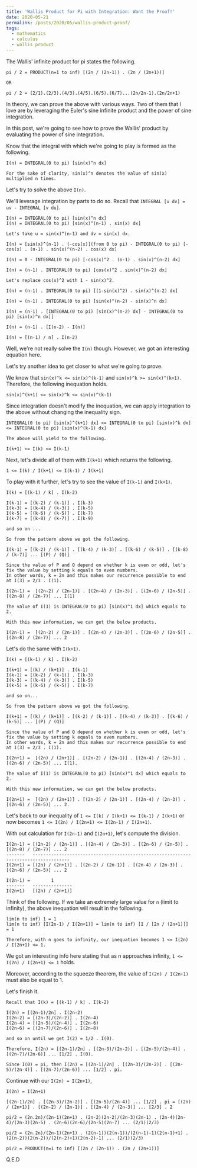 ```yaml
---
title: 'Wallis Product for Pi with Integration: Want the Proof!'
date: 2020-05-21
permalink: /posts/2020/05/wallis-product-proof/
tags:
  - mathematics
  - calculus
  - wallis product
---
```


The Wallis' infinite product for pi states the following.

```
pi / 2 = PRODUCT(n=1 to inf) [(2n / (2n-1)) . (2n / (2n+1))]

OR

pi / 2 = (2/1).(2/3).(4/3).(4/5).(6/5).(6/7)...(2n/2n-1).(2n/2n+1)
```

In theory, we can prove the above with various ways. Two of them that I love are by leveraging the Euler's sine infinite product and the power of sine integration.

In this post, we're going to see how to prove the Wallis' product by evaluating the power of sine integration.

Know that the integral with which we're going to play is formed as the following.

```
I(n) = INTEGRAL(0 to pi) [sin(x)^n dx]

For the sake of clarity, sin(x)^n denotes the value of sin(x) multiplied n times.
```

Let's try to solve the above `I(n)`.

We'll leverage integration by parts to do so. Recall that `INTEGRAL [u dv] = uv - INTEGRAL [v du]`.

```
I(n) = INTEGRAL(0 to pi) [sin(x)^n dx]
I(n) = INTEGRAL(0 to pi) [sin(x)^(n-1) . sin(x) dx]

Let's take u = sin(x)^(n-1) and dv = sin(x) dx.

I(n) = [sin(x)^(n-1) . (-cos(x)](from 0 to pi) - INTEGRAL(0 to pi) [-cos(x) . (n-1) . sin(x)^(n-2) . cos(x) dx]

I(n) = 0 - INTEGRAL(0 to pi) [-cos(x)^2 . (n-1) . sin(x)^(n-2) dx]

I(n) = (n-1) . INTEGRAL(0 to pi) [cos(x)^2 . sin(x)^(n-2) dx]

Let's replace cos(x)^2 with 1 - sin(x)^2.

I(n) = (n-1) . INTEGRAL(0 to pi) [(1-sin(x)^2) . sin(x)^(n-2) dx]

I(n) = (n-1) . INTEGRAL(0 to pi) [sin(x)^(n-2) - sin(x)^n dx]

I(n) = (n-1) . [INTEGRAL(0 to pi) [sin(x)^(n-2) dx] - INTEGRAL(0 to pi) [sin(x)^n dx]]

I(n) = (n-1) . [I(n-2) - I(n)]

I(n) = [(n-1) / n] . I(n-2)
```

Well, we're not really solve the `I(n)` though. However, we got an interesting equation here.

Let's try another idea to get closer to what we're going to prove.

We know that `sin(x)^k <= sin(x)^(k-1)` and `sin(x)^k >= sin(x)^(k+1)`. Therefore, the following inequation holds.

```
sin(x)^(k+1) <= sin(x)^k <= sin(x)^(k-1)
```

Since integration doesn't modify the inequation, we can apply integration to the above without changing the inequality sign.

```
INTEGRAL(0 to pi) [sin(x)^(k+1) dx] <= INTEGRAL(0 to pi) [sin(x)^k dx] <= INTEGRAL(0 to pi) [sin(x)^(k-1) dx]

The above will yield to the following.

I(k+1) <= I(k) <= I(k-1)
```

Next, let's divide all of them with `I(k+1)` which returns the following.

```
1 <= I(k) / I(k+1) <= I(k-1) / I(k+1)
```

To play with it further, let's try to see the value of `I(k-1)` and `I(k+1)`.

```
I(k) = [(k-1) / k] . I(k-2)

I(k-1) = [(k-2) / (k-1)] . I(k-3)
I(k-3) = [(k-4) / (k-3)] . I(k-5)
I(k-5) = [(k-6) / (k-5)] . I(k-7)
I(k-7) = [(k-8) / (k-7)] . I(k-9)

and so on ...

So from the pattern above we got the following.

I(k-1) = [(k-2) / (k-1)] . [(k-4) / (k-3)] . [(k-6) / (k-5)] . [(k-8) / (k-7)] ... [(P) / (Q)]

Since the value of P and Q depend on whether k is even or odd, let's fix the value by setting k equals to even numbers.
In other words, k = 2n and this makes our recurrence possible to end at I(3) = 2/3 . I(1).

I(2n-1) =  [(2n-2) / (2n-1)] . [(2n-4) / (2n-3)] . [(2n-6) / (2n-5)] . [(2n-8) / (2n-7)] ... I(1)

The value of I(1) is INTEGRAL(0 to pi) [sin(x)^1 dx] which equals to 2.

With this new information, we can get the below products.

I(2n-1) =  [(2n-2) / (2n-1)] . [(2n-4) / (2n-3)] . [(2n-6) / (2n-5)] . [(2n-8) / (2n-7)] ... 2
```

Let's do the same with `I(k+1)`.

```
I(k) = [(k-1) / k] . I(k-2)

I(k+1) = [(k) / (k+1)] . I(k-1)
I(k-1) = [(k-2) / (k-1)] . I(k-3)
I(k-3) = [(k-4) / (k-3)] . I(k-5)
I(k-5) = [(k-6) / (k-5)] . I(k-7)

and so on...

So from the pattern above we got the following.

I(k+1) = [(k) / (k+1)] . [(k-2) / (k-1)] . [(k-4) / (k-3)] . [(k-6) / (k-5)] ... [(P) / (Q)]

Since the value of P and Q depend on whether k is even or odd, let's fix the value by setting k equals to even numbers.
In other words, k = 2n and this makes our recurrence possible to end at I(3) = 2/3 . I(1).

I(2n+1) =  [(2n) / (2n+1)] . [(2n-2) / (2n-1)] . [(2n-4) / (2n-3)] . [(2n-6) / (2n-5)] ... I(1).

The value of I(1) is INTEGRAL(0 to pi) [sin(x)^1 dx] which equals to 2.

With this new information, we can get the below products.

I(2n+1) =  [(2n) / (2n+1)] . [(2n-2) / (2n-1)] . [(2n-4) / (2n-3)] . [(2n-6) / (2n-5)] ... 2.
```

Let's back to our inequality of `1 <= I(k) / I(k+1) <= I(k-1) / I(k+1)` or now becomes `1 <= I(2n) / I(2n+1) <= I(2n-1) / I(2n+1)`.

With out calculation for `I(2n-1)` and `I(2n+1)`, let's compute the division.

```
I(2n-1) = [(2n-2) / (2n-1)] . [(2n-4) / (2n-3)] . [(2n-6) / (2n-5)] . [(2n-8) / (2n-7)] ... 2
-------   ------------------------------------------------------------------------------------
I(2n+1) = [(2n) / (2n+1)] . [(2n-2) / (2n-1)] . [(2n-4) / (2n-3)] . [(2n-6) / (2n-5)] ... 2

I(2n-1) =        1
-------   ---------------
I(2n+1)   [(2n) / (2n+1)]
```

Think of the following. If we take an extremely large value for `n` (limit to infinity), the above inequation will result in the following.

```
lim(n to inf) 1 = 1
lim(n to inf) [I(2n-1) / I(2n+1)] = lim(n to inf) [1 / [2n / (2n+1)]] = 1

Therefore, with n goes to infinity, our inequation becomes 1 <= I(2n) / I(2n+1) <= 1.
```

We got an interesting info here stating that as n approaches infinity, `1 <= I(2n) / I(2n+1) <= 1` holds.

Moreover, according to the squeeze theorem, the value of `I(2n) / I(2n+1)` must also be equal to 1.

Let's finish it.

```
Recall that I(k) = [(k-1) / k] . I(k-2)

I(2n) = [(2n-1)/2n] . I(2n-2)
I(2n-2) = [(2n-3)/(2n-2)] . I(2n-4)
I(2n-4) = [(2n-5)/(2n-4)] . I(2n-6)
I(2n-6) = [(2n-7)/(2n-6)] . I(2n-8)

and so on until we get I(2) = 1/2 . I(0).

Therefore, I(2n) = [(2n-1)/2n] . [(2n-3)/(2n-2)] . [(2n-5)/(2n-4)] . [(2n-7)/(2n-6)] ... [1/2] . I(0).

Since I(0) = pi, then I(2n) = [(2n-1)/2n] . [(2n-3)/(2n-2)] . [(2n-5)/(2n-4)] . [(2n-7)/(2n-6)] ... [1/2] . pi.
```

Continue with our `I(2n) = I(2n+1)`,

```
I(2n) = I(2n+1)

[(2n-1)/2n] . [(2n-3)/(2n-2)] . [(2n-5)/(2n-4)] ... [1/2] . pi = [(2n) / (2n+1)] . [(2n-2) / (2n-1)] . [(2n-4) / (2n-3)] ... [2/3] . 2

pi/2 = (2n.2n)/(2n-1)(2n+1) . (2n-2)(2n-2)/(2n-3)(2n-1) . (2n-4)(2n-4)/(2n-3)(2n-5) . (2n-6)(2n-6)/(2n-5)(2n-7) ... (2/1)(2/3)

pi/2 = (2n.2n)/(2n-1)(2n+1) . (2(n-1))(2(n-1))/(2(n-1)-1)(2(n-1)+1) . (2(n-2))(2(n-2))/(2(n-2)+1)(2(n-2)-1) ... (2/1)(2/3)

pi/2 = PRODUCT(n=1 to inf) [(2n / (2n-1)) . (2n / (2n+1))]
```

Q.E.D

